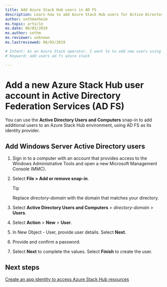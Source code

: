 ```yaml
---
title: Add Azure Stack Hub users in AD FS
description: Learn how to add Azure Stack Hub users for Active Directory Federation Services (AD FS) deployments.
author: sethmanheim
ms.topic: article
ms.date: 06/03/2019
ms.author: sethm
ms.reviewer: unknown
ms.lastreviewed: 06/03/2019

# Intent: As an Azure Stack operator, I want to to add new users using AD FS.
# Keyword: add users ad fs azure stack

---
```


# Add a new Azure Stack Hub user account in Active Directory Federation Services (AD FS)

You can use the **Active Directory Users and Computers** snap-in to add additional users to an Azure Stack Hub environment, using AD FS as its identity provider.

## Add Windows Server Active Directory users

1. Sign in to a computer with an account that provides access to the Windows Administrative Tools and open a new Microsoft Management Console (MMC).
2. Select **File > Add or remove snap-in**.

   > [!TIP]
   > Replace *directory-domain* with the domain that matches your directory. 

3. Select **Active Directory Users and Computers** > *directory-domain* > **Users**.
4. Select **Action** > **New** > **User**.
5. In New Object - User, provide user details. Select **Next**.
6. Provide and confirm a password.
7. Select **Next** to complete the values. Select **Finish** to create the user.


## Next steps

[Create an app identity to access Azure Stack Hub resources](./give-app-access-to-resources.md)